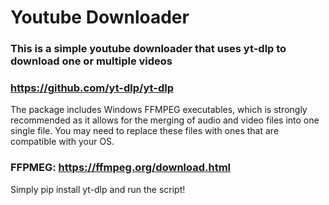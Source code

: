 # Youtube Downloader

### This is a simple youtube downloader that uses yt-dlp to download one or multiple videos 

### https://github.com/yt-dlp/yt-dlp

The package includes Windows FFMPEG executables, which is strongly recommended 
as it allows for the merging of audio and video files into one single file. 
You may need to replace these files with ones that are compatible with your OS.

### FFPMEG: https://ffmpeg.org/download.html 

Simply pip install yt-dlp and run the script!
<!-- Updated README links and corrected typos -->
<!-- Updated README links and corrected typos -->